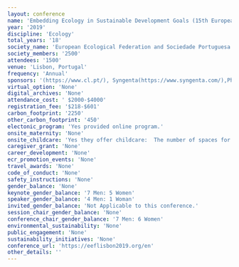 ```yaml
---
layout: conference 
name: 'Embedding Ecology in Sustainable Development Goals (15th European Ecological Federation (EEF) Congress and 18th National SPECO Meeting)'
year: '2019'
discipline: 'Ecology'
total_years: '18'
society_name: 'European Ecological Federation and Sociedade Portuguesa de Ecologia (Portuguese Ecological Society)'
society_members: '2500'
attendees: '1500'
venue: 'Lisbon, Portugal'
frequency: 'Annual'
sponsors: '(https://www.cl.pt/), Syngenta(https://www.syngenta.com/),Phillip Morris International (https://www.pmi.com/), aralab (https://www.aralab.pt/), Delta Cafes(https://www.deltacafes.com/en?_ga=2.13048052.253097497.1561548343-575540329.1561548343), sustainability partners: Ciencia Viva (http://www.cienciaviva.pt/home/index.asp?accao=changelang&lang=en), EPAL (https://www.epal.pt/EPAL/en/homepage) and many others listed her e(https://eeflisbon2019.org/)'
virtual_option: 'None'
digital_archives: 'None'
attendance_cost: ' $2000-$4000'
registration_fee: '$218-$601'
carbon_footprint: '2250'
other_carbon_footprint: '450'
electonic_program: 'Yes provided online program.'
onsite_maternity: 'None'
onsite_childcare: 'Yes they offer childcare:  The number of spaces for childcare is limited, therefore these will be offered on a first come first serve basis, bookable online until 15 July. After this deadline, we kindly ask you to send us an e-mail informing of your interest in the childcare service. If we still have available spaces, we will be glad to inform you.   Cost We are very pleased to be able to offer childcare at our congress. Childcare comes at a cost to the Society, however we are keen to ensure Childcare is accessible to our delegates. As such we will be absorbing a portion of the cost, to ensure the rate to parents is as low as possible. At the registration form, please check the boxes regarding childcare and fill the fields as requested. Details will be given by e-mail. Please send a message to eeflisbon2019@leading.pt. '
caregiver_grant: 'None'
career_development: 'None'
ecr_promotion_events: 'None'
travel_awards: 'None'
code_of_conduct: 'None'
safety_instructions: 'None'
gender_balance: 'None'
keynote_gender_balance: '7 Men: 5 Women'
speaker_gender_balance: '4 Men: 1 Woman'
invited_gender_balance: 'Not Applicable to this conference.'
session_chair_gender_balance: 'None'
conference_chair_gender_balance: '7 Men: 6 Women'
environmental_sustainability: 'None'
public_engagement: 'None'
sustainability_initiatives: 'None'
conference_url: 'https://eeflisbon2019.org/en'
other_details: ''
---
```

